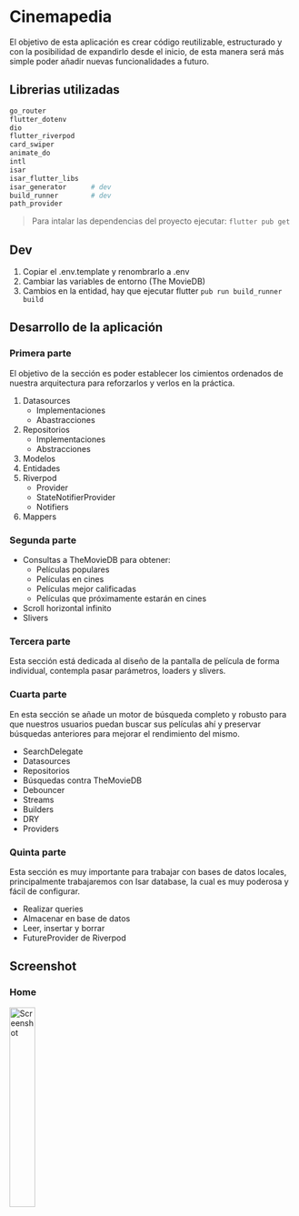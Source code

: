 # Cinemapedia

El objetivo de esta aplicación es  crear código reutilizable, estructurado y con la posibilidad de expandirlo desde el inicio, de esta manera será más simple poder añadir nuevas funcionalidades a futuro.

## Librerias utilizadas
```bash
go_router
flutter_dotenv
dio
flutter_riverpod
card_swiper
animate_do
intl
isar
isar_flutter_libs
isar_generator      # dev
build_runner        # dev
path_provider

```
> Para intalar las dependencias del proyecto ejecutar: ```flutter pub get```

## Dev
1. Copiar el .env.template y renombrarlo a .env
2. Cambiar las variables de entorno (The MovieDB)
3. Cambios en la entidad, hay que ejecutar flutter `pub run build_runner build`

## Desarrollo de la aplicación

### Primera parte
El objetivo de la sección es poder establecer los cimientos ordenados de nuestra arquitectura para reforzarlos y verlos en la práctica.

1. Datasources
    - Implementaciones
    - Abastracciones
2. Repositorios
    - Implementaciones
    - Abstracciones
3. Modelos
4. Entidades
5. Riverpod
    - Provider
    - StateNotifierProvider
    - Notifiers
6. Mappers

### Segunda parte

- Consultas a TheMovieDB para obtener:
    - Películas populares
    - Películas en cines
    - Películas mejor calificadas
    - Películas que próximamente estarán en cines
- Scroll horizontal infinito
- Slivers

### Tercera parte

Esta sección está dedicada al diseño de la pantalla de película de forma individual, contempla pasar parámetros, loaders y slivers.

### Cuarta parte

En esta sección se añade un motor de búsqueda completo y robusto para que nuestros usuarios puedan buscar sus películas ahí y preservar búsquedas anteriores para mejorar el rendimiento del mismo.

- SearchDelegate
- Datasources
- Repositorios
- Búsquedas contra TheMovieDB
- Debouncer
- Streams
- Builders
- DRY
- Providers

### Quinta parte

Esta sección es muy importante para trabajar con bases de datos locales, principalmente trabajaremos con Isar database, la cual es muy poderosa y fácil de configurar.

- Realizar queries
- Almacenar en base de datos
- Leer, insertar y borrar
- FutureProvider de Riverpod


## Screenshot
<p align="center">
<h3>Home</h3>
  <img src="./assets/screenshots/0-home.png" alt="Screenshot" width="30%">

</p>

